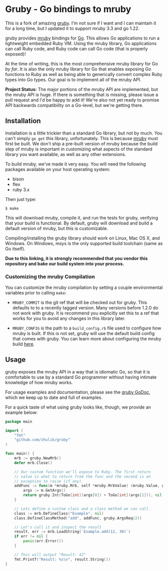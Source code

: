 # Gruby - Go bindings to mruby

This is a fork of amazing [gruby](https://github.com/mitchellh/gruby). 
I'm not sure if I want and I can maintain it for a long time, but I updated it 
to support mruby 3.3 and go 1.22.

gruby provides [mruby](https://github.com/mruby/mruby) bindings for
[Go](http://golang.org). This allows Go applications to run a lightweight
embedded Ruby VM. Using the mruby library, Go applications can call Ruby
code, and Ruby code can call Go code (that is properly exposed)!

At the time of writing, this is the most comprehensive mruby library for
Go _by far_. It is also the only mruby library for Go that enables exposing
Go functions to Ruby as well as being able to generically convert complex
Ruby types into Go types. Our goal is to implement all of the mruby API.

**Project Status:** The major portions of the mruby API are implemented,
but the mruby API is huge. If there is something that is missing, please
issue a pull request and I'd be happy to add it! We're also not yet ready
to promise API backwards compatibility on a Go-level, but we're getting there.

## Installation

Installation is a little trickier than a standard Go library, but not
by much. You can't simply `go get` this library, unfortunately. This is
because [mruby](https://github.com/mruby/mruby) must first be built. We
don't ship a pre-built version of mruby because the build step of mruby
is important in customizing what aspects of the standard library you want
available, as well as any other extensions.

To build mruby, we've made it very easy. You will need the following packages
available on your host operating system:

* bison
* flex
* ruby 3.x

Then just type:

```
$ make
```

This will download mruby, compile it, and run the tests for gruby,
verifying that your build is functional. By default, gruby will download
and build a default version of mruby, but this is customizable.

Compiling/installing the gruby library should work on Linux, Mac OS X,
and Windows. On Windows, msys is the only supported build toolchain (same
as Go itself).

**Due to this linking, it is strongly recommended that you vendor this
repository and bake our build system into your process.**

### Customizing the mruby Compilation

You can customize the mruby compilation by setting a couple environmental
variables prior to calling `make`:

  * `MRUBY_COMMIT` is the git ref that will be checked out for gruby. This
    defaults to to a recently tagged version. Many versions before 1.2.0 do not
    work with gruby. It is recommend you explicitly set this to a ref that
    works for you to avoid any changes in this library later.

  * `MRUBY_CONFIG` is the path to a `build_config.rb` file used to configure
    how mruby is built. If this is not set, gruby will use the default
    build config that comes with gruby. You can learn more about configuring
    the mruby build [here](https://github.com/mruby/mruby/tree/master/doc/guides/compile.md).

## Usage

gruby exposes the mruby API in a way that is idiomatic Go, so that it
is comfortable to use by a standard Go programmer without having intimate
knowledge of how mruby works.

For usage examples and documentation, please see the
[gruby GoDoc](http://godoc.org/github.com/zhulik/gruby), which
we keep up to date and full of examples.

For a quick taste of what using gruby looks like, though, we provide
an example below:

```go
package main

import (
	"fmt"
	"github.com/zhulik/gruby"
)

func main() {
	mrb := gruby.NewMrb()
	defer mrb.Close()

	// Our custom function we'll expose to Ruby. The first return
	// value is what to return from the func and the second is an
	// exception to raise (if any).
	addFunc := func(m *mruby.Mrb, self *mruby.MrbValue) (mruby.Value, gruby.Value) {
		args := m.GetArgs()
		return gruby.Int(ToGo[int](args[0]) + ToGo[int](args[1])), nil
	}

	// Lets define a custom class and a class method we can call.
	class := mrb.DefineClass("Example", nil)
	class.DefineClassMethod("add", addFunc, gruby.ArgsReq(2))

	// Let's call it and inspect the result
	result, err := mrb.LoadString(`Example.add(12, 30)`)
	if err != nil {
		panic(err.Error())
	}

	// This will output "Result: 42"
	fmt.Printf("Result: %s\n", result.String())
}
```

